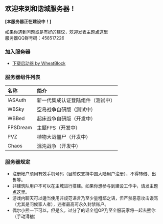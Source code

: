 ## 欢迎来到和谐城服务器！
**[本服务器正在建设中！]**

如果你遇到问题或是有好的建议，欢迎发表主题[点这里](https://github.com/wheatblock/rccity/issues)  
服务器QQ群号码：458517226

### 加入服务器
- [下载启动器 by WheatBlock](down/rccity-launcher.zip)

### 服务器组件列表

| 名称 | 简介 |
|:---------|:--------|
| IASAuth | 新一代集成认证登陆组件（测试中） |
| WBSky | 空岛战争自研版（测试中） |
| WBBed | 起床战争自研版（开发中） |
| FPSDream | 主题FPS（开发中） |
| PVZ | 植物大战僵尸（开发中） |
| Chaos | 混沌战争（开发中） |


### 服务器规定
- 注册帐户须用有效手机号码（目前仅支持中国大陆用户注册），不得转借、出售等。
- 非建筑队用户不可以在主城进行搭建。如果你想参与到建设工作中，请发主题[点这里](https://github.com/wheatblock/rccity/issues)。
- 游戏内聊天可以适当使用非规范语言乃至少量粗鄙之语，但严禁恶意攻击谩骂（尤其是问候家人者），违者最高可永久封禁账户。
- 偶尔小熊一下可以，但是么，过分了的话全组OP乃至全服玩家将一起去熊你（手动滑稽）
